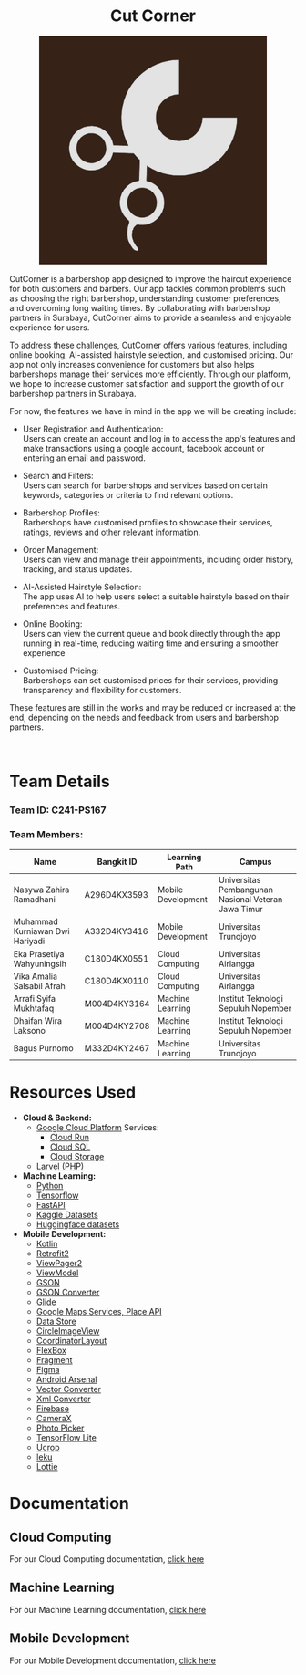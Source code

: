 <p align="center">
  <h1 align="center"><b>Cut Corner</b></h1>
</p>

<p align="center">
  <img src="https://github.com/CutCorner/.github/blob/main/assets/Logo-CutCorner.jpg?raw=true" alt="CutCorner-logo" width="400px">
</p>


CutCorner is a barbershop app designed to improve the haircut experience for both customers and barbers. Our app tackles common problems such as choosing the right barbershop, understanding customer preferences, and overcoming long waiting times. By collaborating with barbershop partners in Surabaya, CutCorner aims to provide a seamless and enjoyable experience for users.

To address these challenges, CutCorner offers various features, including online booking, AI-assisted hairstyle selection, and customised pricing. Our app not only increases convenience for customers but also helps barbershops manage their services more efficiently. Through our platform, we hope to increase customer satisfaction and support the growth of our barbershop partners in Surabaya.

For now, the features we have in mind in the app we will be creating include:
- User Registration and Authentication:
<br /> Users can create an account and log in to access the app's features and make transactions using a google account, facebook account or entering an email and password.

- Search and Filters:
<br /> Users can search for barbershops and services based on certain keywords, categories or criteria to find relevant options.

- Barbershop Profiles:
<br /> Barbershops have customised profiles to showcase their services, ratings, reviews and other relevant information.

- Order Management:
<br /> Users can view and manage their appointments, including order history, tracking, and status updates.

- AI-Assisted Hairstyle Selection:
<br /> The app uses AI to help users select a suitable hairstyle based on their preferences and features.

- Online Booking:
<br /> Users can view the current queue and book directly through the app running in real-time, reducing waiting time and ensuring a smoother experience

- Customised Pricing:
<br /> Barbershops can set customised prices for their services, providing transparency and flexibility for customers.

These features are still in the works and may be reduced or increased at the end, depending on the needs and feedback from users and barbershop partners.

<br> 

# Team Details

### Team ID: C241-PS167
### Team Members:
| Name                            | Bangkit ID   | Learning Path      | Campus                                               | 
| --------------------------------|--------------| ------------------ |-------------------------------------------------------
| Nasywa Zahira Ramadhani         | A296D4KX3593 | Mobile Development | Universitas Pembangunan Nasional Veteran Jawa Timur  |
| Muhammad Kurniawan Dwi Hariyadi | A332D4KY3416 | Mobile Development | Universitas Trunojoyo                                |
| Eka Prasetiya Wahyuningsih      | C180D4KX0551 | Cloud Computing    | Universitas Airlangga                                |
| Vika Amalia Salsabil Afrah      | C180D4KX0110 | Cloud Computing    | Universitas Airlangga                                |
| Arrafi Syifa Mukhtafaq          | M004D4KY3164 | Machine Learning   | Institut Teknologi Sepuluh Nopember                  |
| Dhaifan Wira Laksono            | M004D4KY2708 | Machine Learning   | Institut Teknologi Sepuluh Nopember                  |
| Bagus Purnomo                   | M332D4KY2467 | Machine Learning   | Universitas Trunojoyo                                |


# Resources Used
- <b> Cloud & Backend: </b>
  - [Google Cloud Platform](https://cloud.google.com/) Services:
    - [Cloud Run](https://cloud.google.com/run)
    - [Cloud SQL](https://cloud.google.com/sql)
    - [Cloud Storage](https://cloud.google.com/storage)
  - [Larvel (PHP)](https://laravel.com/)
- <b> Machine Learning: </b>
  - [Python](https://www.python.org/)
  - [Tensorflow](https://www.tensorflow.org/)
  - [FastAPI](https://fastapi.tiangolo.com/id/)
  - [Kaggle Datasets](https://www.kaggle.com/)
  - [Huggingface datasets](https://huggingface.co/docs/datasets/index)
- <b> Mobile Development: </b>
  - [Kotlin](https://kotlinlang.org/)
  - [Retrofit2](https://kotlinlang.org/)
  - [ViewPager2](https://developer.android.com/jetpack/androidx/releases/viewpager2)
  - [ViewModel](https://developer.android.com/topic/libraries/architecture/viewmodel)
  - [GSON](https://github.com/google/gson)
  - [GSON Converter](https://github.com/square/retrofit/tree/master/retrofit-converters/gson)
  - [Glide](https://developer.android.com/guide/navigation/get-started)
  - [Google Maps Services, Place API](https://developers.google.com/maps/documentation)
  - [Data Store](https://developer.android.com/jetpack/androidx/releases/datastore?hl=id)
  - [CircleImageView](https://github.com/hdodenhof/CircleImageView)
  - [CoordinatorLayout](https://developer.android.com/jetpack/androidx/releases/coordinatorlayout?hl=id)
  - [FlexBox](https://github.com/google/flexbox-layout)
  - [Fragment](https://developer.android.com/guide/fragments?hl=id)
  - [Figma](https://www.figma.com/)
  - [Android Arsenal](https://android-arsenal.com/)
  - [Vector Converter](https://www.autotracer.org/)
  - [Xml Converter](https://inloop.github.io/svg2android/)
  - [Firebase](https://firebase.google.com/docs/build?hl=id)
  - [CameraX](https://developer.android.com/media/camera/camerax?hl=id)
  - [Photo Picker](https://developer.android.com/training/data-storage/shared/photopicker?hl=id)
  - [TensorFlow Lite](https://www.tensorflow.org/lite/android?hl=id)
  - [Ucrop](https://github.com/Yalantis/uCrop)
  - [leku](https://github.com/AdevintaSpain/Leku)
  - [Lottie](https://github.com/LottieFiles/dotlottie-android)

# Documentation
## Cloud Computing
For our Cloud Computing documentation, [click here](https://github.com/CutCorner/Cloud-Computing#readme)

## Machine Learning
For our Machine Learning documentation, [click here](https://github.com/CutCorner/Machine-Learning#readme)

## Mobile Development
For our Mobile Development documentation, [click here](https://github.com/CutCorner/Mobile-Development#readme)

